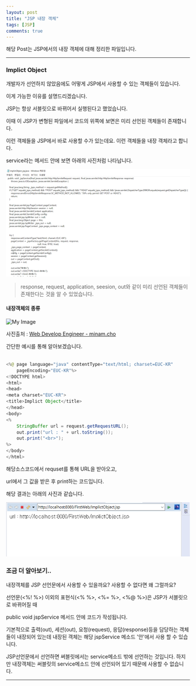 ```yaml
---
layout: post
title: "JSP 내장 객체"
tags: [JSP]
comments: true
---
```

 
해당 Post는 JSP에서의 내장 객체에 대해 정리한 파일입니다.

---

### Implict Object

개발자가 선언하지 않았음에도 어떻게 JSP에서 사용할 수 있는 객체들이 있습니다.

이게 가능한 이유를 설명드리겠습니다.

JSP는 항상 서블릿으로 바뀌어서 실행된다고 했었습니다.

이때 이 JSP가 변형된 파일에서 코드의 위쪽에 보면은 미리 선언된 객체들이 존재합니다.

이런 객체들을 JSP에서 바로 사용할 수가 있는데요. 이런 객체들을 내장 객체라고 합니다.

service라는 메서드 안에 보면 아래의 사진처럼 나타납니다.

<img src="https://raw.githubusercontent.com/junghyun100/junghyun100.github.io/master/images/implictObject.PNG" alt="My Image">

> response, request, application, seesion, out와 같이 미리 선언된 객체들이 존재한다는 것을 알 수 있었습니다.

#### 내장객체의 종류

<img src="https://t1.daumcdn.net/cfile/tistory/191371335024CFD92C" alt="My Image">

사진출처 : <a href = "https://devbada.tistory.com/199">Web Develop Engineer - minam.cho</a>

간단한 예시를 통해 알아보겠습니다.

```java

<%@ page language="java" contentType="text/html; charset=EUC-KR"
    pageEncoding="EUC-KR"%>
<!DOCTYPE html>
<html>
<head>
<meta charset="EUC-KR">
<title>Implict Object</title>
</head>
<body>
<%
	StringBuffer url = request.getRequestURL();
	out.print("url : " + url.toString());
	out.print("<br>");
%>
</body>
</html>

```

해당소스코드에서 requset를 통해 URL을 받아오고,

url에서 그 값을 받은 후 print하는 코드입니다.

해당 결과는 아래의 사진과 같습니다.

<img src="https://raw.githubusercontent.com/junghyun100/junghyun100.github.io/master/images/implictObject%EA%B2%B0%EA%B3%BC.PNG" alt="My Image">

### 조금 더 알아보기..

내장객체를 JSP 선언문에서 사용할 수 있을까요? 사용할 수 없다면 왜 그럴까요?

선언문(<%! %>) 이외의 표현식(<% %>, <%= %>, <%@ %>)은 JSP가 서블릿으로 바뀌어질 때

public void jspService 메서드 안에 코드가 작성됩니다.

기본적으로 출력(out), 세션(out), 요청(request), 응답(response)등을 담당하는 객체들이 내장되어 있는데 내장된 객체는 해당 jspService  메소드 '안'에서 사용 할 수 있습니다. 

JSP선언문에서 선언하면 써블릿에서는 service메소드 밖에 선언하는 것입니다. 하지만 내장객체는 써블릿의 service메소드 안에 선언되어 있기 때문에 사용할 수 없습니다.

---
